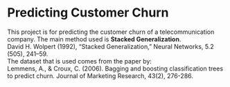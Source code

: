 # Predicting Customer Churn

This project is for predicting the customer churn of a telecommunication company.
The main method used is **Stacked Generalization**. <br>
David H. Wolpert (1992), “Stacked Generalization,” Neural Networks, 5.2 (505), 241–59. <br>
The dataset that is used comes from the paper by: <br>
Lemmens, A., & Croux, C. (2006). Bagging and boosting classification trees to predict churn. Journal of
Marketing Research, 43(2), 276-286.

